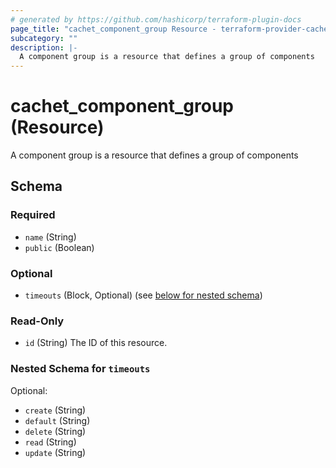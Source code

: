```yaml
---
# generated by https://github.com/hashicorp/terraform-plugin-docs
page_title: "cachet_component_group Resource - terraform-provider-cachet"
subcategory: ""
description: |-
  A component group is a resource that defines a group of components
---
```


# cachet_component_group (Resource)

A component group is a resource that defines a group of components



<!-- schema generated by tfplugindocs -->
## Schema

### Required

- `name` (String)
- `public` (Boolean)

### Optional

- `timeouts` (Block, Optional) (see [below for nested schema](#nestedblock--timeouts))

### Read-Only

- `id` (String) The ID of this resource.

<a id="nestedblock--timeouts"></a>
### Nested Schema for `timeouts`

Optional:

- `create` (String)
- `default` (String)
- `delete` (String)
- `read` (String)
- `update` (String)


